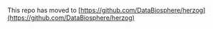 This repo has moved to [https://github.com/DataBiosphere/herzog](https://github.com/DataBiosphere/herzog)
